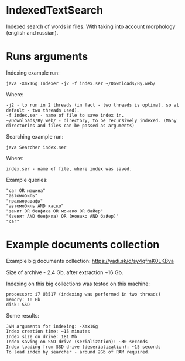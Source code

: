 IndexedTextSearch
=================

Indexed search of words in files.
With taking into account morphology (english and russian).

Runs arguments
=================
Indexing example run:
```
java -Xmx16g Indexer -j2 -f index.ser ~/Downloads/By.web/
```
Where:
```
-j2 - to run in 2 threads (in fact - two threads is optimal, so at default - two threads used).
-f index.ser - name of file to save index in.
~/Downloads/By.web/ - directory, to be recursively indexed. (Many directories and files can be passed as arguments)
```
  
Searching example run:
```
java Searcher index.ser
```
Where:
```
index.ser - name of file, where index was saved.
```


Example queries:
```
"car OR машина"
"автомобиль"
"пралыоравафы"
"автомобиль AND каско"
"зенит OR бенфика OR монако OR байер"
"(зенит AND бенфика) OR (монако AND байер)"
"car"
```

Example documents collection
=================
Example big documents collection: https://yadi.sk/d/sy4qfmK0LKBva

Size of archive - 2.4 Gb, after extraction ~16 Gb.

Indexing on this big collections was tested on this machine:
```
processor: i7 U3517 (indexing was performed in two threads)
memory: 10 Gb
disk: SSD
```

Some results:
```
JVM arguments for indexing: -Xmx16g
Index creation time: ~15 minutes
Index size on drive: 181 Mb
Index saving on SSD drive (serialization): ~30 seconds
Index loading from SSD drive (deserialization): ~15 seconds
To load index by searcher - around 2Gb of RAM required.
```
